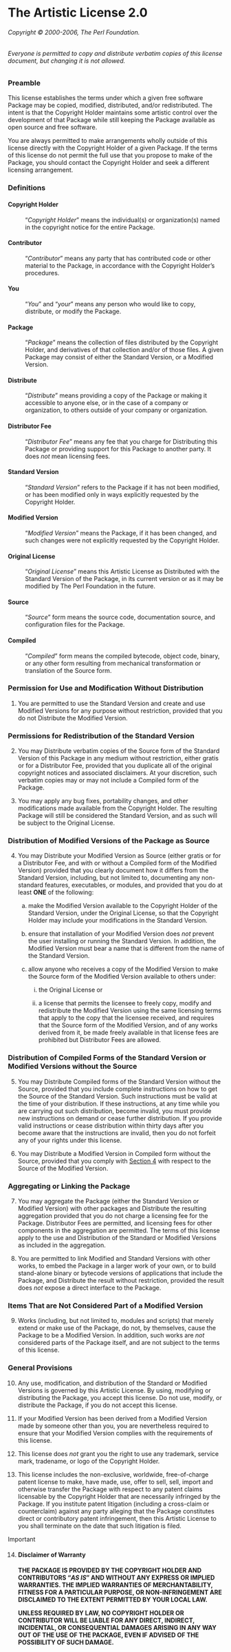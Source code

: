 <!-- SPDX-License-Identifier: Artistic-2.0 -->

# The Artistic License 2.0

###### Copyright © 2000-2006, The Perl Foundation.

###### Everyone is permitted to copy and distribute verbatim copies of this license document, but changing it is not allowed.

### Preamble

This license establishes the terms under which a given free software Package may be copied, modified, distributed, and/or redistributed.
The intent is that the Copyright Holder maintains some artistic control over the development of that Package while still keeping the Package available as open source and free software.

You are always permitted to make arrangements wholly outside of this license directly with the Copyright Holder of a given Package.
If the terms of this license do not permit the full use that you propose to make of the Package, you should contact the Copyright Holder and seek a different licensing arrangement.

### Definitions

<dl>
  <dt><h4>Copyright Holder</h4></dt>
  <dd>“<em>Copyright Holder</em>” means the individual(s) or organization(s) named in the copyright notice for the entire Package.</dd>

  <dt><h4>Contributor</h4></dt>
  <dd>“<em>Contributor</em>” means any party that has contributed code or other material to the Package, in accordance with the Copyright Holder’s procedures.</dd>

  <dt><h4>You</h4></dt>
  <dd>“<em>You</em>” and “<em>your</em>” means any person who would like to copy, distribute, or modify the Package.</dd>

  <dt><h4>Package</h4></dt>
  <dd>
    “<em>Package</em>” means the collection of files distributed by the Copyright Holder, and derivatives of that collection and/or of those files.
    A given Package may consist of either the Standard Version, or a Modified Version.
  </dd>

  <dt><h4>Distribute</h4></dt>
  <dd>“<em>Distribute</em>” means providing a copy of the Package or making it accessible to anyone else, or in the case of a company or organization, to others outside of your company or organization.</dd>

  <dt><h4>Distributor Fee</h4></dt>
  <dd>
    “<em>Distributor Fee</em>” means any fee that you charge for Distributing this Package or providing support for this Package to another party.
    It does <em>not</em> mean licensing fees.
  </dd>

  <dt><h4>Standard Version</h4></dt>
  <dd>“<em>Standard Version</em>” refers to the Package if it has not been modified, or has been modified only in ways explicitly requested by the Copyright Holder.</dd>

  <dt><h4>Modified Version</h4></dt>
  <dd>“<em>Modified Version</em>” means the Package, if it has been changed, and such changes were not explicitly requested by the Copyright Holder.</dd>

  <dt><h4>Original License</h4></dt>
  <dd>“<em>Original License</em>” means this Artistic License as Distributed with the Standard Version of the Package, in its current version or as it may be modified by The Perl Foundation in the future.</dd>

  <dt><h4>Source</h4></dt>
  <dd>“<em>Source</em>” form means the source code, documentation source, and configuration files for the Package.</dd>

  <dt><h4>Compiled</h4></dt>
  <dd>“<em>Compiled</em>” form means the compiled bytecode, object code, binary, or any other form resulting from mechanical transformation or translation of the Source form.</dd>
</dl>

### Permission for Use and Modification Without Distribution

<ol>
  <li><p>You are permitted to use the Standard Version and create and use Modified Versions for any purpose without restriction, provided that you do not Distribute the Modified Version.</p></li>
</ol>

### Permissions for Redistribution of the Standard Version

<ol start="2">
  <li><p>You may Distribute verbatim copies of the Source form of the Standard Version of this Package in any medium without restriction, either gratis or for a Distributor Fee, provided that you duplicate all of the original copyright notices and associated disclaimers. At your discretion, such verbatim copies may or may not include a Compiled form of the Package.</p></li>
  <li><p>You may apply any bug fixes, portability changes, and other modifications made available from the Copyright Holder. The resulting Package will still be considered the Standard Version, and as such will be subject to the Original License.</p></li>
</ol>

### Distribution of Modified Versions of the Package as Source

<ol start="4">
  <li>
    <p>You may Distribute your Modified Version as Source (either gratis or for a Distributor Fee, and with or without a Compiled form of the Modified Version) provided that you clearly document how it differs from the Standard Version, including, but not limited to, documenting any non-standard features, executables, or modules, and provided that you do at least <strong>ONE</strong> of the following:</p>
    <ol type="a">
      <li><p>make the Modified Version available to the Copyright Holder of the Standard Version, under the Original License, so that the Copyright Holder may include your modifications in the Standard Version.</p></li>
      <li><p>ensure that installation of your Modified Version does <em>not</em> prevent the user installing or running the Standard Version. In addition, the Modified Version must bear a name that is different from the name of the Standard Version.</p></li>
      <li>
        <p>allow anyone who receives a copy of the Modified Version to make the Source form of the Modified Version available to others under:</p>
        <ol type="i">
          <li><p>the Original License or</p></li>
          <li><p>a license that permits the licensee to freely copy, modify and redistribute the Modified Version using the same licensing terms that apply to the copy that the licensee received, and requires that the Source form of the Modified Version, and of any works derived from it, be made freely available in that license fees are prohibited but Distributor Fees are allowed.</p></li>
        </ol>
      </li>
    </ol>
  </li>
</ol>

### Distribution of Compiled Forms of the Standard Version or Modified Versions without the Source

<ol start="5">
  <li><p>You may Distribute Compiled forms of the Standard Version without the Source, provided that you include complete instructions on how to get the Source of the Standard Version. Such instructions must be valid at the time of your distribution. If these instructions, at any time while you are carrying out such distribution, become invalid, you must provide new instructions on demand or cease further distribution. If you provide valid instructions or cease distribution within thirty days after you become aware that the instructions are invalid, then you do not forfeit any of your rights under this license.</p></li>
  <li><p>You may Distribute a Modified Version in Compiled form without the Source, provided that you comply with <a href="#distribution-of-modified-versions-of-the-package-as-source">Section 4</a> with respect to the Source of the Modified Version.</p></li>
</ol>

### Aggregating or Linking the Package

<ol start="7">
  <li><p>You may aggregate the Package (either the Standard Version or Modified Version) with other packages and Distribute the resulting aggregation provided that you do not charge a licensing fee for the Package. Distributor Fees are permitted, and licensing fees for other components in the aggregation are permitted. The terms of this license apply to the use and Distribution of the Standard or Modified Versions as included in the aggregation.</p></li>
  <li><p>You are permitted to link Modified and Standard Versions with other works, to embed the Package in a larger work of your own, or to build stand-alone binary or bytecode versions of applications that include the Package, and Distribute the result without restriction, provided the result does <em>not</em> expose a direct interface to the Package.</p></li>
</ol>

### Items That are Not Considered Part of a Modified Version

<ol start="9">
  <li><p>Works (including, but not limited to, modules and scripts) that merely extend or make use of the Package, do not, by themselves, cause the Package to be a Modified Version. In addition, such works are <em>not</em> considered parts of the Package itself, and are not subject to the terms of this license.</p></li>
</ol>

### General Provisions

<ol start="10">
  <li><p>Any use, modification, and distribution of the Standard or Modified Versions is governed by this Artistic License. By using, modifying or distributing the Package, you accept this license. Do not use, modify, or distribute the Package, if you do not accept this license.</p></li>
  <li><p>If your Modified Version has been derived from a Modified Version made by someone other than you, you are nevertheless required to ensure that your Modified Version complies with the requirements of this license.</p></li>
  <li><p>This license does <em>not</em> grant you the right to use any trademark, service mark, tradename, or logo of the Copyright Holder.</p></li>
  <li><p>This license includes the non-exclusive, worldwide, free-of-charge patent license to make, have made, use, offer to sell, sell, import and otherwise transfer the Package with respect to any patent claims licensable by the Copyright Holder that are necessarily infringed by the Package. If you institute patent litigation (including a cross-claim or counterclaim) against any party alleging that the Package constitutes direct or contributory patent infringement, then this Artistic License to you shall terminate on the date that such litigation is filed.</p></li>
</ol>

> [!IMPORTANT]
> <ol start="14">
>   <li><h4>Disclaimer of Warranty</h4><p><strong>THE PACKAGE IS PROVIDED BY THE COPYRIGHT HOLDER AND CONTRIBUTORS “<em>AS IS</em>” AND WITHOUT ANY EXPRESS OR IMPLIED WARRANTIES. THE IMPLIED WARRANTIES OF MERCHANTABILITY, FITNESS FOR A PARTICULAR PURPOSE, OR NON-INFRINGEMENT ARE DISCLAIMED TO THE EXTENT PERMITTED BY YOUR LOCAL LAW.</strong></p><p><strong>UNLESS REQUIRED BY LAW, NO COPYRIGHT HOLDER OR CONTRIBUTOR WILL BE LIABLE FOR ANY DIRECT, INDIRECT, INCIDENTAL, OR CONSEQUENTIAL DAMAGES ARISING IN ANY WAY OUT OF THE USE OF THE PACKAGE, EVEN IF ADVISED OF THE POSSIBILITY OF SUCH DAMAGE.</strong></p></li>
> </ol>
